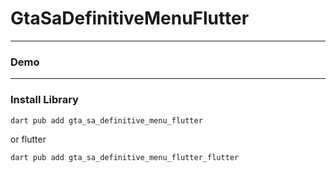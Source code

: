# GtaSaDefinitiveMenuFlutter


---

### Demo

---

### Install Library

```bash
dart pub add gta_sa_definitive_menu_flutter
```

or flutter

```bash
dart pub add gta_sa_definitive_menu_flutter_flutter
```
 